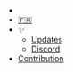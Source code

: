- [<a href="https://www.flaticon.com/free-icons/home-button" title="home button icons"></a>]()
- [:fr:](/fr/)
- ✨
  - [Updates](inspirations.md)
  - [Discord](https://discord.gg/dbY9xSuK)
- [Contribution](https://istic.computer-engineering.tech/#/contributions)


